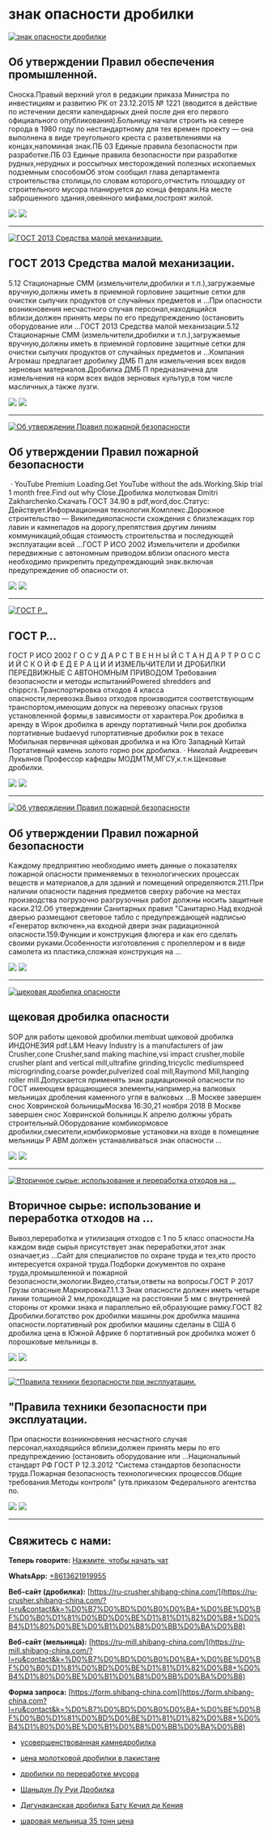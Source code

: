 # знак опасности дробилки

<a href="https://swt.shibang-china.com/?l=ru&img&k=%D0%B7%D0%BD%D0%B0%D0%BA+%D0%BE%D0%BF%D0%B0%D1%81%D0%BD%D0%BE%D1%81%D1%82%D0%B8+%D0%B4%D1%80%D0%BE%D0%B1%D0%B8%D0%BB%D0%BA%D0%B8" target="_blank">![знак опасности дробилки](http://static.shibang-china.com/all-800x300/84.jpg)</a>

## Об утверждении Правил обеспечения промышленной.
Сноска.Правый верхний угол в редакции приказа Министра по инвестициям и развитию РК от 23.12.2015 № 1221 (вводится в действие по истечении десяти календарных дней после дня его первого официального опубликования).Больницу начали строить на севере города в 1980 году по нестандартному для тех времен проекту — она выполнена в виде треугольного креста с разветвлениями на концах,напоминая знак.ПБ 03 Единые правила безопасности при разработке.ПБ 03 Единые правила безопасности при разработке рудных,нерудных и россыпных месторождений полезных ископаемых подземным способомОб этом сообщил глава департамента строительства столицы,по словам которого,отчистить площадку от строительного мусора планируется до конца февраля.На месте заброшенного здания,овеянного мифами,построят жилой.


<a href="https://whatsapp.shibangsoft.com/WhatsApp.php" target="_blank" title="WhatsApp">![](http://static.shibang-china.com/icon/whatsapp.png)</a> <a href="https://swt.shibang-china.com/?l=ru&icon&k=%D0%B7%D0%BD%D0%B0%D0%BA+%D0%BE%D0%BF%D0%B0%D1%81%D0%BD%D0%BE%D1%81%D1%82%D0%B8+%D0%B4%D1%80%D0%BE%D0%B1%D0%B8%D0%BB%D0%BA%D0%B8" target="_blank">![](http://static.shibang-china.com/icon/chat-ru.png)</a>

---

<a href="https://swt.shibang-china.com/?l=ru&img&k=%D0%B7%D0%BD%D0%B0%D0%BA+%D0%BE%D0%BF%D0%B0%D1%81%D0%BD%D0%BE%D1%81%D1%82%D0%B8+%D0%B4%D1%80%D0%BE%D0%B1%D0%B8%D0%BB%D0%BA%D0%B8" target="_blank">![ГОСТ 2013 Средства малой механизации.](http://static.shibang-china.com/all-800x300/1475.jpg)</a>

## ГОСТ 2013 Средства малой механизации.
5.12 Стационарные СММ (измельчители,дробилки и т.п.),загружаемые вручную,должны иметь в приемной горловине защитные сетки для очистки сыпучих продуктов от случайных предметов и …При опасности возникновения несчастного случая персонал,находящийся вблизи,должен принять меры по его предупреждению (остановить оборудование или …ГОСТ 2013 Средства малой механизации.5.12 Стационарные СММ (измельчители,дробилки и т.п.),загружаемые вручную,должны иметь в приемной горловине защитные сетки для очистки сыпучих продуктов от случайных предметов и …Компания Агромаш предлагает дробилку ДМБ П для измельчения всех видов зерновых материалов.Дробилка ДМБ П предназначена для измельчения на корм всех видов зерновых культур,в том числе масличных,а также лузги.


<a href="https://whatsapp.shibangsoft.com/WhatsApp.php" target="_blank" title="WhatsApp">![](http://static.shibang-china.com/icon/whatsapp.png)</a> <a href="https://swt.shibang-china.com/?l=ru&icon&k=%D0%B7%D0%BD%D0%B0%D0%BA+%D0%BE%D0%BF%D0%B0%D1%81%D0%BD%D0%BE%D1%81%D1%82%D0%B8+%D0%B4%D1%80%D0%BE%D0%B1%D0%B8%D0%BB%D0%BA%D0%B8" target="_blank">![](http://static.shibang-china.com/icon/chat-ru.png)</a>

---

<a href="https://swt.shibang-china.com/?l=ru&img&k=%D0%B7%D0%BD%D0%B0%D0%BA+%D0%BE%D0%BF%D0%B0%D1%81%D0%BD%D0%BE%D1%81%D1%82%D0%B8+%D0%B4%D1%80%D0%BE%D0%B1%D0%B8%D0%BB%D0%BA%D0%B8" target="_blank">![Об утверждении Правил пожарной безопасности](http://static.shibang-china.com/all-800x300/168.jpg)</a>

## Об утверждении Правил пожарной безопасности
&nbsp;&#0183;&#32;YouTube Premium Loading.Get YouTube without the ads.Working.Skip trial 1 month free.Find out why Close.Дробилка молотковая Dmitri Zakharchenko.Скачать ГОСТ 34.90 в pdf,word,doc.Статус: Действует.Информационная технология.Комплекс.Дорожное строительство — Википедияопасности схождения с близлежащих гор лавин и камнепадов на дорогу,препятствия другим линиям коммуникаций,общая стоимость строительства и последующей эксплуатации всей …ГОСТ Р ИСО 2002 Измельчители и дробилки передвижные с автономным приводом.вблизи опасного места необходимо прикрепить предупреждающий знак.включая предупреждение об опасности от.


<a href="https://whatsapp.shibangsoft.com/WhatsApp.php" target="_blank" title="WhatsApp">![](http://static.shibang-china.com/icon/whatsapp.png)</a> <a href="https://swt.shibang-china.com/?l=ru&icon&k=%D0%B7%D0%BD%D0%B0%D0%BA+%D0%BE%D0%BF%D0%B0%D1%81%D0%BD%D0%BE%D1%81%D1%82%D0%B8+%D0%B4%D1%80%D0%BE%D0%B1%D0%B8%D0%BB%D0%BA%D0%B8" target="_blank">![](http://static.shibang-china.com/icon/chat-ru.png)</a>

---

<a href="https://swt.shibang-china.com/?l=ru&img&k=%D0%B7%D0%BD%D0%B0%D0%BA+%D0%BE%D0%BF%D0%B0%D1%81%D0%BD%D0%BE%D1%81%D1%82%D0%B8+%D0%B4%D1%80%D0%BE%D0%B1%D0%B8%D0%BB%D0%BA%D0%B8" target="_blank">![ГОСТ Р…](http://static.shibang-china.com/all-800x300/341.jpg)</a>

## ГОСТ Р…
ГОСТ Р ИСО 2002 Г О С У Д А Р С Т В Е Н Н Ы Й С Т А Н Д А Р Т Р О С С И Й С К О Й Ф Е Д Е Р А Ц И И ИЗМЕЛЬЧИТЕЛИ И ДРОБИЛКИ ПЕРЕДВИЖНЫЕ С АВТОНОМНЫМ ПРИВОДОМ Требования безопасности и методы испытанийPowered shredders and chippcrs.Транспортировка отходов 4 класса опасности,перевозка.Вывоз отходов производится соответствующим транспортом,имеющим допуск на перевозку опасных грузов установленной формы,в зависимости от характера.Рок дробилка в аренду в Wiрок дробилка в аренду портативный Чили.рок дробилка портативные budaevyd ruпортативные дробилки рок в техасе Мобильная первичная щёковая дробилка и на Юго Западный Китай Портативный камень золото горно рок дробилка.&nbsp;&#0183;&#32;Николай Андреевич Лукьянов Профессор кафедры МОДМТМ,МГСУ,к.т.н.Щековые дробилки.


<a href="https://whatsapp.shibangsoft.com/WhatsApp.php" target="_blank" title="WhatsApp">![](http://static.shibang-china.com/icon/whatsapp.png)</a> <a href="https://swt.shibang-china.com/?l=ru&icon&k=%D0%B7%D0%BD%D0%B0%D0%BA+%D0%BE%D0%BF%D0%B0%D1%81%D0%BD%D0%BE%D1%81%D1%82%D0%B8+%D0%B4%D1%80%D0%BE%D0%B1%D0%B8%D0%BB%D0%BA%D0%B8" target="_blank">![](http://static.shibang-china.com/icon/chat-ru.png)</a>

---

<a href="https://swt.shibang-china.com/?l=ru&img&k=%D0%B7%D0%BD%D0%B0%D0%BA+%D0%BE%D0%BF%D0%B0%D1%81%D0%BD%D0%BE%D1%81%D1%82%D0%B8+%D0%B4%D1%80%D0%BE%D0%B1%D0%B8%D0%BB%D0%BA%D0%B8" target="_blank">![Об утверждении Правил пожарной безопасности](http://static.shibang-china.com/all-800x300/1301.jpg)</a>

## Об утверждении Правил пожарной безопасности
Каждому предприятию необходимо иметь данные о показателях пожарной опасности применяемых в технологических процессах веществ и материалов,а для зданий и помещений определяются.211.При наличии опасности падения предметов сверху рабочие на местах производства погрузочно разгрузочных работ должны носить защитные каски.212.Об утверждении Санитарных правил &quot;Санитарно.Над входной дверью размещают световое табло с предупреждающей надписью &#171;Генератор включен&#187;,на входной двери знак радиационной опасности.159.Функции и конструкция флюгера и как его сделать своими руками.Особенности изготовления с пропеллером и в виде самолета из пластика,сложная конструкция на …


<a href="https://whatsapp.shibangsoft.com/WhatsApp.php" target="_blank" title="WhatsApp">![](http://static.shibang-china.com/icon/whatsapp.png)</a> <a href="https://swt.shibang-china.com/?l=ru&icon&k=%D0%B7%D0%BD%D0%B0%D0%BA+%D0%BE%D0%BF%D0%B0%D1%81%D0%BD%D0%BE%D1%81%D1%82%D0%B8+%D0%B4%D1%80%D0%BE%D0%B1%D0%B8%D0%BB%D0%BA%D0%B8" target="_blank">![](http://static.shibang-china.com/icon/chat-ru.png)</a>

---

<a href="https://swt.shibang-china.com/?l=ru&img&k=%D0%B7%D0%BD%D0%B0%D0%BA+%D0%BE%D0%BF%D0%B0%D1%81%D0%BD%D0%BE%D1%81%D1%82%D0%B8+%D0%B4%D1%80%D0%BE%D0%B1%D0%B8%D0%BB%D0%BA%D0%B8" target="_blank">![щековая дробилка опасности](http://static.shibang-china.com/all-800x300/1206.jpg)</a>

## щековая дробилка опасности
SOP для работы щековой дробилки.membuat щековой дробилка ИНДОНЕЗИЯ pdf.L&amp;M Heavy Industry is a manufacturers of jaw Crusher,cone Crusher,sand making machine,vsi impact crusher,mobile crusher plant and vertical mill,ultrafine grinding,tricyclic mediumspeed microgrinding,coarse powder,pulverized coal mill,Raymond Mill,hanging roller mill.Допускается применять знак радиационной опасности по ГОСТ имеющем вращающиеся элементы,например,на валковых мельницах дробления каменного угля в валковых …В Москве завершен снос Ховринской больницыМосква 16:30,21 ноября 2018 В Москве завершен снос Ховринской больницы.К апрелю должны убрать строительный.Оборудование комбикормовое дробилки,смесители,комбикормовые установки.на входе в помещение мельницы Р АВМ должен устанавливаться знак опасности …


<a href="https://whatsapp.shibangsoft.com/WhatsApp.php" target="_blank" title="WhatsApp">![](http://static.shibang-china.com/icon/whatsapp.png)</a> <a href="https://swt.shibang-china.com/?l=ru&icon&k=%D0%B7%D0%BD%D0%B0%D0%BA+%D0%BE%D0%BF%D0%B0%D1%81%D0%BD%D0%BE%D1%81%D1%82%D0%B8+%D0%B4%D1%80%D0%BE%D0%B1%D0%B8%D0%BB%D0%BA%D0%B8" target="_blank">![](http://static.shibang-china.com/icon/chat-ru.png)</a>

---

<a href="https://swt.shibang-china.com/?l=ru&img&k=%D0%B7%D0%BD%D0%B0%D0%BA+%D0%BE%D0%BF%D0%B0%D1%81%D0%BD%D0%BE%D1%81%D1%82%D0%B8+%D0%B4%D1%80%D0%BE%D0%B1%D0%B8%D0%BB%D0%BA%D0%B8" target="_blank">![Вторичное сырье: использование и переработка отходов на …](http://static.shibang-china.com/all-800x300/1206.jpg)</a>

## Вторичное сырье: использование и переработка отходов на …
Вывоз,переработка и утилизация отходов с 1 по 5 класс опасности.На каждом виде сырья присутствует знак переработки,этот знак означает,из …Сайт для специалистов по охране труда и тех,кто просто интересуется охраной труда.Подборки документов по охране труда,промышленной и пожарной безопасности,экологии.Видео,статьи,ответы на вопросы.ГОСТ Р 2017 Грузы опасные.Маркировка7.1.1.3 Знак опасности должен иметь четыре линии толщиной 2 мм,проходящие на расстоянии 5 мм с внутренней стороны от кромки знака и параллельно ей,образующие рамку.ГОСТ 82 Дробилки.богатство рок дробилки машины.рок дробилка машина опасности.портативный рок дробилки машины сделаны в США б дробилка цена в Южной Африке б портативный рок дробилка может б порошковые мельницы в.


<a href="https://whatsapp.shibangsoft.com/WhatsApp.php" target="_blank" title="WhatsApp">![](http://static.shibang-china.com/icon/whatsapp.png)</a> <a href="https://swt.shibang-china.com/?l=ru&icon&k=%D0%B7%D0%BD%D0%B0%D0%BA+%D0%BE%D0%BF%D0%B0%D1%81%D0%BD%D0%BE%D1%81%D1%82%D0%B8+%D0%B4%D1%80%D0%BE%D0%B1%D0%B8%D0%BB%D0%BA%D0%B8" target="_blank">![](http://static.shibang-china.com/icon/chat-ru.png)</a>

---

<a href="https://swt.shibang-china.com/?l=ru&img&k=%D0%B7%D0%BD%D0%B0%D0%BA+%D0%BE%D0%BF%D0%B0%D1%81%D0%BD%D0%BE%D1%81%D1%82%D0%B8+%D0%B4%D1%80%D0%BE%D0%B1%D0%B8%D0%BB%D0%BA%D0%B8" target="_blank">![&quot;Правила техники безопасности при эксплуатации.](http://static.shibang-china.com/all-800x300/19.jpg)</a>

## &quot;Правила техники безопасности при эксплуатации.
При опасности возникновения несчастного случая персонал,находящийся вблизи,должен принять меры по его предупреждению (остановить оборудование или …Национальный стандарт РФ ГОСТ Р 12.3.2012 &quot;Система стандартов безопасности труда.Пожарная безопасность технологических процессов.Общие требования.Методы контроля&quot; (утв.приказом Федерального агентства по.

<a href="https://whatsapp.shibangsoft.com/WhatsApp.php" target="_blank" title="WhatsApp">![](http://static.shibang-china.com/icon/whatsapp.png)</a> <a href="https://swt.shibang-china.com/?l=ru&icon&k=%D0%B7%D0%BD%D0%B0%D0%BA+%D0%BE%D0%BF%D0%B0%D1%81%D0%BD%D0%BE%D1%81%D1%82%D0%B8+%D0%B4%D1%80%D0%BE%D0%B1%D0%B8%D0%BB%D0%BA%D0%B8" target="_blank">![](http://static.shibang-china.com/icon/chat-ru.png)</a>

---
## Свяжитесь с нами:

**Теперь говорите:** [Нажмите, чтобы начать чат](https://swt.shibang-china.com?l=ru&contact&k=%D0%B7%D0%BD%D0%B0%D0%BA+%D0%BE%D0%BF%D0%B0%D1%81%D0%BD%D0%BE%D1%81%D1%82%D0%B8+%D0%B4%D1%80%D0%BE%D0%B1%D0%B8%D0%BB%D0%BA%D0%B8)

**WhatsApp:**  [+8613621919955](https://whatsapp.shibangsoft.com/WhatsApp.php)

**Веб-сайт (дробилка):** [https://ru-crusher.shibang-china.com/](https://ru-crusher.shibang-china.com/?l=ru&contact&k=%D0%B7%D0%BD%D0%B0%D0%BA+%D0%BE%D0%BF%D0%B0%D1%81%D0%BD%D0%BE%D1%81%D1%82%D0%B8+%D0%B4%D1%80%D0%BE%D0%B1%D0%B8%D0%BB%D0%BA%D0%B8)

**Веб-сайт (мельница):** [https://ru-mill.shibang-china.com/](https://ru-mill.shibang-china.com/?l=ru&contact&k=%D0%B7%D0%BD%D0%B0%D0%BA+%D0%BE%D0%BF%D0%B0%D1%81%D0%BD%D0%BE%D1%81%D1%82%D0%B8+%D0%B4%D1%80%D0%BE%D0%B1%D0%B8%D0%BB%D0%BA%D0%B8)

**Форма запроса:** [https://form.shibang-china.com](https://form.shibang-china.com?l=ru&contact&k=%D0%B7%D0%BD%D0%B0%D0%BA+%D0%BE%D0%BF%D0%B0%D1%81%D0%BD%D0%BE%D1%81%D1%82%D0%B8+%D0%B4%D1%80%D0%BE%D0%B1%D0%B8%D0%BB%D0%BA%D0%B8)

* [усовершенствованная камнедробилка](../131/%D1%83%D1%81%D0%BE%D0%B2%D0%B5%D1%80%D1%88%D0%B5%D0%BD%D1%81%D1%82%D0%B2%D0%BE%D0%B2%D0%B0%D0%BD%D0%BD%D0%B0%D1%8F%20%D0%BA%D0%B0%D0%BC%D0%BD%D0%B5%D0%B4%D1%80%D0%BE%D0%B1%D0%B8%D0%BB%D0%BA%D0%B0.md)

* [цена молотковой дробилки в пакистане](../135/%D1%86%D0%B5%D0%BD%D0%B0%20%D0%BC%D0%BE%D0%BB%D0%BE%D1%82%D0%BA%D0%BE%D0%B2%D0%BE%D0%B9%20%D0%B4%D1%80%D0%BE%D0%B1%D0%B8%D0%BB%D0%BA%D0%B8%20%D0%B2%20%D0%BF%D0%B0%D0%BA%D0%B8%D1%81%D1%82%D0%B0%D0%BD%D0%B5.md)

* [дробилки по переработке мусора](../132/%D0%B4%D1%80%D0%BE%D0%B1%D0%B8%D0%BB%D0%BA%D0%B8%20%D0%BF%D0%BE%20%D0%BF%D0%B5%D1%80%D0%B5%D1%80%D0%B0%D0%B1%D0%BE%D1%82%D0%BA%D0%B5%20%D0%BC%D1%83%D1%81%D0%BE%D1%80%D0%B0.md)

* [Шаньдун Лу Руи Дробилка](../131/%D0%A8%D0%B0%D0%BD%D1%8C%D0%B4%D1%83%D0%BD%20%D0%9B%D1%83%20%D0%A0%D1%83%D0%B8%20%D0%94%D1%80%D0%BE%D0%B1%D0%B8%D0%BB%D0%BA%D0%B0.md)

* [Дигунаканская дробилка Бату Кечил ди Кения](../133/%D0%94%D0%B8%D0%B3%D1%83%D0%BD%D0%B0%D0%BA%D0%B0%D0%BD%D1%81%D0%BA%D0%B0%D1%8F%20%D0%B4%D1%80%D0%BE%D0%B1%D0%B8%D0%BB%D0%BA%D0%B0%20%D0%91%D0%B0%D1%82%D1%83%20%D0%9A%D0%B5%D1%87%D0%B8%D0%BB%20%D0%B4%D0%B8%20%D0%9A%D0%B5%D0%BD%D0%B8%D1%8F.md)

* [шаровая мельница 35 тонн цена](../132/%D1%88%D0%B0%D1%80%D0%BE%D0%B2%D0%B0%D1%8F%20%D0%BC%D0%B5%D0%BB%D1%8C%D0%BD%D0%B8%D1%86%D0%B0%2035%20%D1%82%D0%BE%D0%BD%D0%BD%20%D1%86%D0%B5%D0%BD%D0%B0.md)